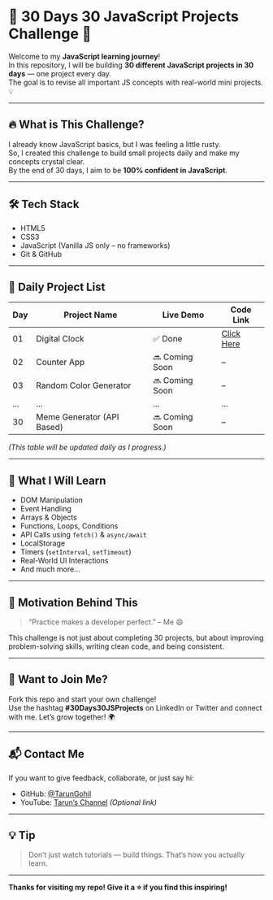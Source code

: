# 🧠 30 Days 30 JavaScript Projects Challenge 🚀

Welcome to my **JavaScript learning journey**!  
In this repository, I will be building **30 different JavaScript projects in 30 days** — one project every day.  
The goal is to revise all important JS concepts with real-world mini projects. 💡

---

## 🔥 What is This Challenge?

I already know JavaScript basics, but I was feeling a little rusty.  
So, I created this challenge to build small projects daily and make my concepts crystal clear.  
By the end of 30 days, I aim to be **100% confident in JavaScript**.

---

## 🛠️ Tech Stack

- HTML5
- CSS3
- JavaScript (Vanilla JS only – no frameworks)
- Git & GitHub

---

## 📅 Daily Project List

| Day | Project Name                     | Live Demo | Code Link |
|-----|----------------------------------|-----------|-----------|
| 01  | Digital Clock                    | ✅ Done   | [Click Here](./Day01-DigitalClock) |
| 02  | Counter App                      | 🔜 Coming Soon | – |
| 03  | Random Color Generator           | 🔜 Coming Soon | – |
| ... | ...                              | ...       | ... |
| 30  | Meme Generator (API Based)       | 🔜 Coming Soon | – |

*(This table will be updated daily as I progress.)*

---

## 🎯 What I Will Learn

- DOM Manipulation
- Event Handling
- Arrays & Objects
- Functions, Loops, Conditions
- API Calls using `fetch()` & `async/await`
- LocalStorage
- Timers (`setInterval`, `setTimeout`)
- Real-World UI Interactions
- And much more...

---

## 📌 Motivation Behind This

> “Practice makes a developer perfect.” – Me 😄

This challenge is not just about completing 30 projects, but about improving problem-solving skills, writing clean code, and being consistent.

---

## 🌱 Want to Join Me?

Fork this repo and start your own challenge!  
Use the hashtag **#30Days30JSProjects** on LinkedIn or Twitter and connect with me. Let’s grow together! 🌍

---

## 📬 Contact Me

If you want to give feedback, collaborate, or just say hi:

- GitHub: [@TarunGohil](https://github.com/TarunGohil)
- YouTube: [Tarun’s Channel](https://youtube.com/@yourchannel) *(Optional link)*

---

## 💡 Tip

> Don’t just watch tutorials — build things. That’s how you actually learn.

---

**Thanks for visiting my repo! Give it a ⭐ if you find this inspiring!**
